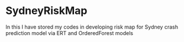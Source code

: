 # SydneyRiskMap
In this I have stored my codes in developing risk map for Sydney crash prediction model via ERT and OrderedForest models 
